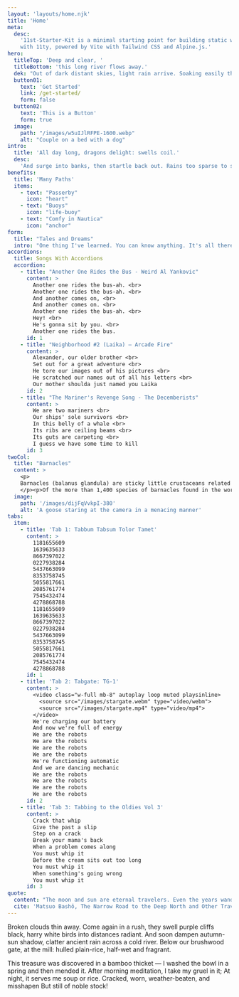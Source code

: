```yaml
---
layout: 'layouts/home.njk'
title: 'Home'
meta:
  desc:
    '11st-Starter-Kit is a minimal starting point for building static websites
    with 11ty, powered by Vite with Tailwind CSS and Alpine.js.'
hero:
  titleTop: 'Deep and clear, '
  titleBottom: 'this long river flows away.'
  dek: "Out of dark distant skies, light rain arrive. Soaking easily through loose roofing thatch. And these lowering clouds won't clear soon."
  button01:
    text: 'Get Started'
    link: /get-started/
    form: false
  button02:
    text: 'This is a Button'
    form: true
  image:
    path: "/images/w5uIJlRFPE-1600.webp"
    alt: "Couple on a bed with a dog"
intro:
  title: 'All day long, dragons delight: swells coil.'
  desc:
    'And surge into banks, then startle back out. Rains too sparse to set roads glistening. '
benefits:
  title: 'Many Paths'
  items:
    - text: "Passerby"
      icon: "heart"
    - text: "Buoys"
      icon: "life-buoy"
    - text: "Comfy in Nautica"
      icon: "anchor"
form:
  title: "Tales and Dreams"
  intro: "One thing I've learned. You can know anything. It's all there. You just have to find it."
accordions:
  title: Songs With Accordions
  accordion:
    - title: "Another One Rides the Bus - Weird Al Yankovic"
      content: > 
        Another one rides the bus-ah. <br>
        Another one rides the bus-ah. <br>
        And another comes on, <br>
        And another comes on. <br>
        Another one rides the bus-ah. <br>
        Hey! <br>
        He's gonna sit by you. <br>
        Another one rides the bus.
      id: 1
    - title: "Neighborhood #2 (Laika) – Arcade Fire"
      content: >
        Alexander, our older brother <br>
        Set out for a great adventure <br>
        He tore our images out of his pictures <br>
        He scratched our names out of all his letters <br>
        Our mother shoulda just named you Laika
      id: 2
    - title: "The Mariner's Revenge Song - The Decemberists"
      content: >
        We are two mariners <br>
        Our ships' sole survivors <br>
        In this belly of a whale <br>
        Its ribs are ceiling beams <br>
        Its guts are carpeting <br>
        I guess we have some time to kill
      id: 3
twoCol:
  title: "Barnacles"
  content: >
    <p>
    Barnacles (balanus glandula) are sticky little crustaceans related to crabs, lobsters, and shrimps. Those aren't dragon claws—they're gooseneck barnacles! These filter feeders are found in the rocky tide pools of Olympic Coast National Marine Sanctuary.
    </p><p>Of the more than 1,400 species of barnacles found in the world’s waterways, the most common ones are called acorn barnacles. As anyone who’s ever maintained a vessel knows, removing barnacles requires some elbow grease (or a pressure washer). That's why some boaters call them by their slang name: "crusty foulers." </p>
  image:
    path: '/images/dijFqVvkpI-380'
    alt: 'A goose staring at the camera in a menacing manner'
tabs:
  item:
    - title: 'Tab 1: Tabbum Tabsum Tolor Tamet'
      content: >
        1181655609
        1639635633
        8667397022
        0227938284
        5437663099
        8353758745
        5055817661
        2085761774
        7545432474
        4278868788
        1181655609
        1639635633
        8667397022
        0227938284
        5437663099
        8353758745
        5055817661
        2085761774
        7545432474
        4278868788
      id: 1
    - title: 'Tab 2: Tabgate: TG-1'
      content: >
        <video class="w-full mb-8" autoplay loop muted playsinline>
          <source src="/images/stargate.webm" type="video/webm">
          <source src="/images/stargate.mp4" type="video/mp4">
        </video>
        We're charging our battery
        And now we're full of energy
        We are the robots
        We are the robots
        We are the robots
        We are the robots
        We're functioning automatic
        And we are dancing mechanic
        We are the robots
        We are the robots
        We are the robots
        We are the robots
      id: 2
    - title: 'Tab 3: Tabbing to the Oldies Vol 3'
      content: >
        Crack that whip
        Give the past a slip
        Step on a crack
        Break your mama's back
        When a problem comes along
        You must whip it
        Before the cream sits out too long
        You must whip it
        When something's going wrong
        You must whip it
      id: 3
quote:
  content: "The moon and sun are eternal travelers. Even the years wander on. A lifetime adrift in a boat or in old age leading a tired horse into the years, every day is a journey, and the journey itself is home."
  cite: 'Matsuo Bashō, The Narrow Road to the Deep North and Other Travel Sketches'
---
```


Broken clouds thin away. Come again in a rush, they swell purple cliffs black, harry white birds into distances radiant. And soon dampen autumn-sun shadow, clatter ancient rain across a cold river. Below our brushwood gate, at the mill: hulled plain-rice, half-wet and fragrant.

This treasure was discovered in a bamboo thicket &mdash;
I washed the bowl in a spring and then mended it.
After morning meditation, I take my gruel in it;
At night, it serves me soup or rice.
Cracked, worn, weather-beaten, and misshapen
But still of noble stock! 
